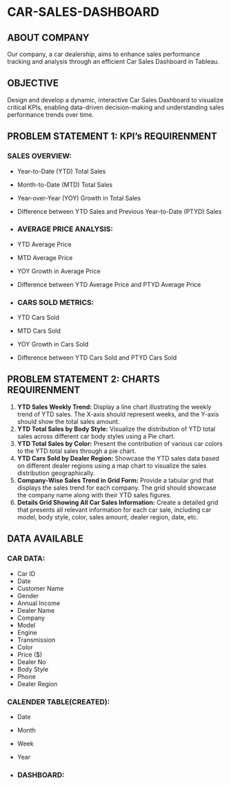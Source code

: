 # CAR-SALES-DASHBOARD

## ABOUT COMPANY
Our company, a car dealership, aims to enhance sales performance tracking and analysis through an efficient Car Sales Dashboard in Tableau.

## OBJECTIVE
Design and develop a dynamic, interactive Car Sales Dashboard to visualize critical KPIs, enabling data-driven decision-making and understanding sales performance trends over time.

## PROBLEM STATEMENT 1: KPI’s  REQUIRENMENT
### SALES OVERVIEW: 
- Year-to-Date (YTD) Total Sales
- Month-to-Date (MTD) Total Sales
- Year-over-Year (YOY) Growth in Total Sales
- Difference between YTD Sales and Previous Year-to-Date (PTYD) Sales

- ### AVERAGE PRICE ANALYSIS:
- YTD Average Price
- MTD Average Price
- YOY Growth in Average Price
- Difference between YTD Average Price and PTYD Average Price

- ### CARS SOLD METRICS:
- YTD Cars Sold
- MTD Cars Sold
- YOY Growth in Cars Sold
- Difference between YTD Cars Sold and PTYD Cars Sold

## PROBLEM STATEMENT 2: CHARTS REQUIRENMENT
1. **YTD Sales Weekly Trend:** Display a line chart illustrating the weekly trend of YTD sales. The X-axis should represent weeks, and the Y-axis should show the total sales amount.
2. **YTD Total Sales by Body Style:** Visualize the distribution of YTD total sales across different car body styles using a Pie chart.
3. **YTD Total Sales by Color:** Present the contribution of various car colors to the YTD total sales through a pie chart.
4. **YTD Cars Sold by Dealer Region:** Showcase the YTD sales data based on different dealer regions using a map chart to visualize the sales distribution geographically.
5. **Company-Wise Sales Trend in Grid Form:** Provide a tabular grid that displays the sales trend for each company. The grid should showcase the company name along with their YTD sales figures.
6. **Details Grid Showing All Car Sales Information:** Create a detailed grid that presents all relevant information for each car sale, including car model, body style, color, sales amount, dealer region, date, etc.

## DATA AVAILABLE
### CAR DATA:
- Car ID
- Date
- Customer Name
- Gender
- Annual Income
- Dealer Name
- Company
- Model
- Engine
- Transmission
- Color
- Price ($)
- Dealer No
- Body Style
- Phone
- Dealer Region


###  CALENDER TABLE(CREATED): 
- Date
- Month
- Week
- Year

- ###  DASHBOARD: 
